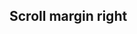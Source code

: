 ## Scroll margin right

<!-- <values.scrollMarginRight> -->
<!-- </values.scrollMarginRight> -->

<!-- <variants.scrollMarginRight> -->
<!-- </variants.scrollMarginRight> -->
